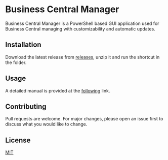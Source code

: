 # Business Central Manager

Business Central Manager is a PowerShell based GUI application used for Business Central managing with customizability and automatic updates. 

## Installation

Download the latest release from [releases](https://github.com/Uki99/Business-Central-Manager/releases/latest), unzip it and run the shortcut in the folder.

## Usage

A detailed manual is provided at the [following]() link.

## Contributing

Pull requests are welcome. For major changes, please open an issue first
to discuss what you would like to change.

## License

[MIT](LICENSE)
